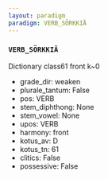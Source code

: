 ```yaml
---
layout: paradigm
paradigm: VERB_SÖRKKIÄ
---
```

### ` VERB_SÖRKKIÄ `

Dictionary class61 front k~0
* grade_dir: weaken
* plurale_tantum: False
* pos: VERB
* stem_diphthong: None
* stem_vowel: None
* upos: VERB
* harmony: front
* kotus_av: D
* kotus_tn: 61
* clitics: False
* possessive: False
